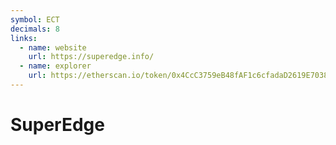 ```yaml
---
symbol: ECT
decimals: 8
links:
  - name: website
    url: https://superedge.info/
  - name: explorer
    url: https://etherscan.io/token/0x4CcC3759eB48fAF1c6cfadaD2619E7038db6b212
---
```


# SuperEdge
